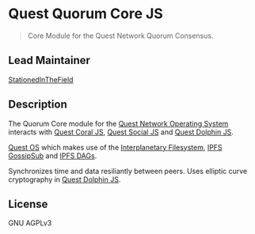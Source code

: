 # Quest Quorum Core JS
> Core Module for the Quest Network Quorum Consensus. 

## Lead Maintainer

[StationedInTheField](https://github.com/StationedInTheField)

## Description

The Quorum Core module for the [Quest Network Operating System](https://github.com/QuestNetwork/quest-os-js) interacts with [Quest Coral JS](https://github.com/QuestNetwork/quest-coral-js), [Quest Social JS](https://github.com/QuestNetwork/quest-social-js) and [Quest Dolphin JS](https://github.com/QuestNetwork/quest-dolphin-js).

[Quest OS](https://github.com/QuestNetwork/quest-os-js) which makes use of the [Interplanetary Filesystem](https://ipfs.io), [IPFS GossipSub](https://blog.ipfs.io/2020-05-20-gossipsub-v1.1/) and [IPFS DAGs](https://docs.ipfs.io/concepts/merkle-dag/).

Synchronizes time and data resiliantly between peers. Uses elliptic curve cryptography in [Quest Dolphin JS](https://github.com/QuestNetwork/quest-dolphin-js). 

## License

GNU AGPLv3
